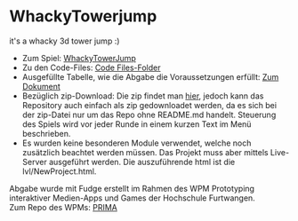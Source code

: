 # WhackyTowerjump
it's a whacky 3d tower jump :)

- Zum Spiel: [WhackyTowerJump](https://lkswllmnn.github.io/WhackyTowerjump/lvl/NewProject.html)<br/>
- Zu den Code-Files: [Code Files-Folder](https://github.com/LksWllmnn/WhackyTowerjump/tree/main/src)<br/>
- Ausgefüllte Tabelle, wie die Abgabe die Voraussetzungen erfüllt: [Zum Dokument](https://github.com/LksWllmnn/WhackyTowerjump/blob/main/DesignSheet.pdf)<br/>
- Bezüglich zip-Download: Die zip findet man [hier](https://github.com/LksWllmnn/WhackyTowerjump/blob/main/WhackyTowerjump.zip), jedoch kann das Repository auch einfach als zip gedownloadet werden, da es sich bei der zip-Datei nur um das Repo ohne README.md handelt. Steuerung des Spiels wird vor jeder Runde in einem kurzen Text im Menü beschrieben.
- Es wurden keine besonderen Module verwendet, welche noch zusätzlich beachtet werden müssen. Das Projekt muss aber mittels Live-Server ausgeführt werden. Die auszuführende html ist die lvl/NewProject.html.

Abgabe wurde mit Fudge erstellt im Rahmen des WPM Prototyping interaktiver Medien-Apps und Games der Hochschule Furtwangen.<br/>
Zum Repo des WPMs: [PRIMA](https://github.com/JirkaDellOro/Prima)
